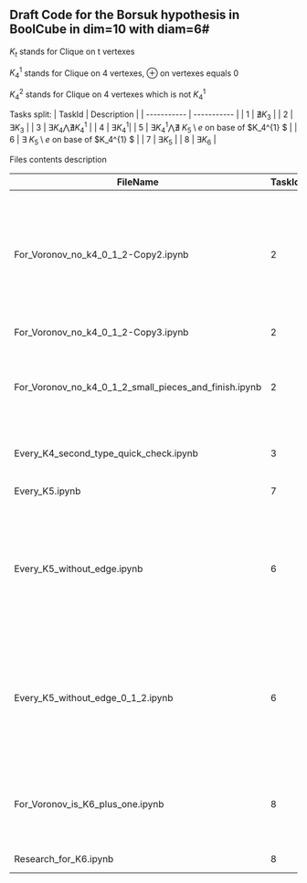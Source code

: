 ## Draft Code for the Borsuk hypothesis in BoolCube in dim=10 with diam=6#

$K_t$ stands for Clique on t vertexes

$K_4^1$ stands for Clique on 4 vertexes, $\oplus$ on vertexes equals 0

$K_4^2$ stands for Clique on 4 vertexes which is not $K_4^1$

Tasks split:
| TaskId      | Description |
| ----------- | ----------- |
| 1      | $\nexists{K_3}$       |
| 2   | $\exists{K_3}$        |
| 3      | $\exists{K_4} \bigwedge \nexists{K_4^{1}}$       |
| 4   | $\exists{K_4^{1}}$|
| 5      | $\exists{K_4^{1}}  \bigwedge  \nexists$ $K_5 \setminus e$ on base of $K_4^{1} $      |
| 6   | $\exists$ $K_5 \setminus e$ on base of $K_4^{1} $         |
| 7      | $\exists{K_5}$        |
| 8   | $\exists{K_6}$         |

Files contents description

| FileName      | TaskId | Comment | 
| ----------- | ----------- |----------- |
| For_Voronov_no_k4_0_1_2-Copy2.ipynb      | 2       | Non-setup code starts from: Ниже рабочая зона (Да), and lasts till the end of file     |
| For_Voronov_no_k4_0_1_2-Copy3.ipynb      | 2       | No comment   |
| For_Voronov_no_k4_0_1_2_small_pieces_and_finish.ipynb    | 2       | Covers edge cases when +0 / +1 / +2 / +3 didn't color     |
| Every_K4_second_type_quick_check.ipynb      | 3       | Ниже рабочая зона (Да)#   |
| Every_K5.ipynb      | 7       | No comment   |
| Every_K5_without_edge.ipynb      | 6       |  Non-setup code starts from: Ниже рабочая зона (Да), and lasts till the end of file   |
| Every_K5_without_edge_0_1_2.ipynb     | 6       | Non-setup code starts from: Ниже рабочая зона (Да), and lasts till the end of file |
| For_Voronov_is_K6_plus_one.ipynb      | 8       | Special vertex added in the beginning. +4 vertexes   |
| Research_for_K6.ipynb      | 8       | +0 / +1 / +2/ +3 |
